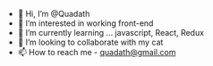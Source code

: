 - 👋 Hi, I’m @Quadath
- 👀 I’m interested in working front-end 
- 🌱 I’m currently learning ... javascript, React, Redux
- 💞️ I’m looking to collaborate with my cat
- 📫 How to reach me - quadath@gmail.com

